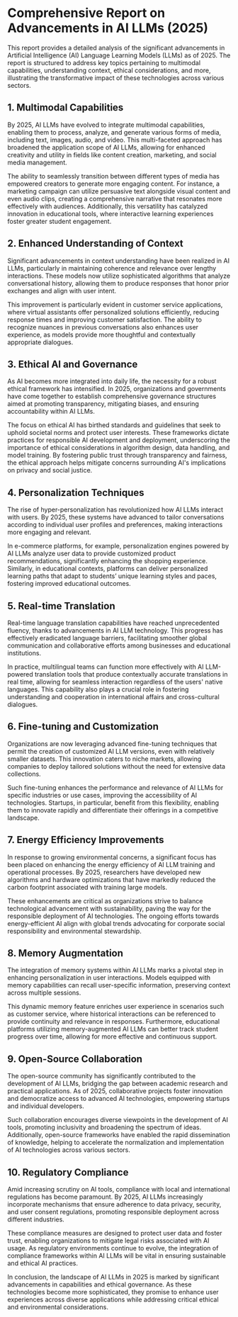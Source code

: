 # Comprehensive Report on Advancements in AI LLMs (2025)

This report provides a detailed analysis of the significant advancements in Artificial Intelligence (AI) Language Learning Models (LLMs) as of 2025. The report is structured to address key topics pertaining to multimodal capabilities, understanding context, ethical considerations, and more, illustrating the transformative impact of these technologies across various sectors.

## 1. Multimodal Capabilities

By 2025, AI LLMs have evolved to integrate multimodal capabilities, enabling them to process, analyze, and generate various forms of media, including text, images, audio, and video. This multi-faceted approach has broadened the application scope of AI LLMs, allowing for enhanced creativity and utility in fields like content creation, marketing, and social media management. 

The ability to seamlessly transition between different types of media has empowered creators to generate more engaging content. For instance, a marketing campaign can utilize persuasive text alongside visual content and even audio clips, creating a comprehensive narrative that resonates more effectively with audiences. Additionally, this versatility has catalyzed innovation in educational tools, where interactive learning experiences foster greater student engagement.

## 2. Enhanced Understanding of Context

Significant advancements in context understanding have been realized in AI LLMs, particularly in maintaining coherence and relevance over lengthy interactions. These models now utilize sophisticated algorithms that analyze conversational history, allowing them to produce responses that honor prior exchanges and align with user intent. 

This improvement is particularly evident in customer service applications, where virtual assistants offer personalized solutions efficiently, reducing response times and improving customer satisfaction. The ability to recognize nuances in previous conversations also enhances user experience, as models provide more thoughtful and contextually appropriate dialogues.

## 3. Ethical AI and Governance

As AI becomes more integrated into daily life, the necessity for a robust ethical framework has intensified. In 2025, organizations and governments have come together to establish comprehensive governance structures aimed at promoting transparency, mitigating biases, and ensuring accountability within AI LLMs. 

The focus on ethical AI has birthed standards and guidelines that seek to uphold societal norms and protect user interests. These frameworks dictate practices for responsible AI development and deployment, underscoring the importance of ethical considerations in algorithm design, data handling, and model training. By fostering public trust through transparency and fairness, the ethical approach helps mitigate concerns surrounding AI's implications on privacy and social justice.

## 4. Personalization Techniques

The rise of hyper-personalization has revolutionized how AI LLMs interact with users. By 2025, these systems have advanced to tailor conversations according to individual user profiles and preferences, making interactions more engaging and relevant. 

In e-commerce platforms, for example, personalization engines powered by AI LLMs analyze user data to provide customized product recommendations, significantly enhancing the shopping experience. Similarly, in educational contexts, platforms can deliver personalized learning paths that adapt to students’ unique learning styles and paces, fostering improved educational outcomes.

## 5. Real-time Translation

Real-time language translation capabilities have reached unprecedented fluency, thanks to advancements in AI LLM technology. This progress has effectively eradicated language barriers, facilitating smoother global communication and collaborative efforts among businesses and educational institutions. 

In practice, multilingual teams can function more effectively with AI LLM-powered translation tools that produce contextually accurate translations in real time, allowing for seamless interaction regardless of the users' native languages. This capability also plays a crucial role in fostering understanding and cooperation in international affairs and cross-cultural dialogues.

## 6. Fine-tuning and Customization

Organizations are now leveraging advanced fine-tuning techniques that permit the creation of customized AI LLM versions, even with relatively smaller datasets. This innovation caters to niche markets, allowing companies to deploy tailored solutions without the need for extensive data collections. 

Such fine-tuning enhances the performance and relevance of AI LLMs for specific industries or use cases, improving the accessibility of AI technologies. Startups, in particular, benefit from this flexibility, enabling them to innovate rapidly and differentiate their offerings in a competitive landscape.

## 7. Energy Efficiency Improvements

In response to growing environmental concerns, a significant focus has been placed on enhancing the energy efficiency of AI LLM training and operational processes. By 2025, researchers have developed new algorithms and hardware optimizations that have markedly reduced the carbon footprint associated with training large models. 

These enhancements are critical as organizations strive to balance technological advancement with sustainability, paving the way for the responsible deployment of AI technologies. The ongoing efforts towards energy-efficient AI align with global trends advocating for corporate social responsibility and environmental stewardship.

## 8. Memory Augmentation

The integration of memory systems within AI LLMs marks a pivotal step in enhancing personalization in user interactions. Models equipped with memory capabilities can recall user-specific information, preserving context across multiple sessions. 

This dynamic memory feature enriches user experience in scenarios such as customer service, where historical interactions can be referenced to provide continuity and relevance in responses. Furthermore, educational platforms utilizing memory-augmented AI LLMs can better track student progress over time, allowing for more effective and continuous support.

## 9. Open-Source Collaboration

The open-source community has significantly contributed to the development of AI LLMs, bridging the gap between academic research and practical applications. As of 2025, collaborative projects foster innovation and democratize access to advanced AI technologies, empowering startups and individual developers.

Such collaboration encourages diverse viewpoints in the development of AI tools, promoting inclusivity and broadening the spectrum of ideas. Additionally, open-source frameworks have enabled the rapid dissemination of knowledge, helping to accelerate the normalization and implementation of AI technologies across various sectors.

## 10. Regulatory Compliance

Amid increasing scrutiny on AI tools, compliance with local and international regulations has become paramount. By 2025, AI LLMs increasingly incorporate mechanisms that ensure adherence to data privacy, security, and user consent regulations, promoting responsible deployment across different industries.

These compliance measures are designed to protect user data and foster trust, enabling organizations to mitigate legal risks associated with AI usage. As regulatory environments continue to evolve, the integration of compliance frameworks within AI LLMs will be vital in ensuring sustainable and ethical AI practices.

In conclusion, the landscape of AI LLMs in 2025 is marked by significant advancements in capabilities and ethical governance. As these technologies become more sophisticated, they promise to enhance user experiences across diverse applications while addressing critical ethical and environmental considerations.